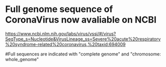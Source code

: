 # Full genome sequence of CoronaVirus now avaliable on NCBI
https://www.ncbi.nlm.nih.gov/labs/virus/vssi/#/virus?SeqType_s=Nucleotide&VirusLineage_ss=Severe%20acute%20respiratory%20syndrome-related%20coronavirus,%20taxid:694009

#Full sequences are indicated with "complete genome" and "chromosome: whole_genome"
